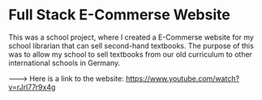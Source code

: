 # Full Stack E-Commerse Website
This was a school project, where I created a E-Commerse website for my school librarian that can sell second-hand textbooks. The purpose of this was to allow my school to sell textbooks from our old curriculum to other international schools in Germany. 

---> Here is a link to the website: https://www.youtube.com/watch?v=rJrl77r9x4g
